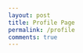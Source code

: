 ```yaml
---
layout: post
title: Profile Page
permalink: /profile
comments: true
---
```


<div id="data">
    <!-- This is where the JSON data will be inserted -->
</div>
<div id="output"></div>

<script>
    let Database;
    fetch('/socialmedia_backend_fork/Database.json')
        .then(response => response.json())
        .then(data => {
            Database = data;
            console.log('Stored Data:', Database);
        })
        .catch(error => console.error('Error fetching JSON:', error));
    const text = `Game Name: ${Database[0].username}, Genre: ${Database[0].password}`;
    document.getElementById('output').textContent = text;
</script>
